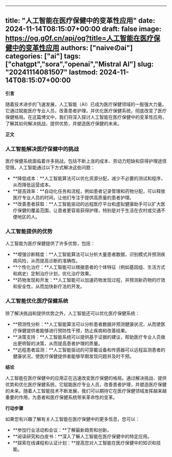 
---
title: "人工智能在医疗保健中的变革性应用"
date: 2024-11-14T08:15:07+00:00
draft: false
image: https://og.g0f.cn/api/og?title=人工智能在医疗保健中的变革性应用
authors: ["naiveのai"]
categories: ["ai"]
tags: ["chatgpt","sora","openai","Mistral AI"]
slug: "20241114081507"
lastmod: 2024-11-14T08:15:07+00:00
---
**引言**

随着技术进步的飞速发展，人工智能（AI）已成为医疗保健领域的一股强大力量。它通过赋能医疗专业人员，改善患者护理，并优化医疗保健系统，彻底改变了医疗保健格局。在这篇博文中，我们将深入探讨人工智能在医疗保健中的变革性应用，了解其如何解决挑战，提供优势，并塑造医疗保健的未来。

**正文**

### 人工智能解决医疗保健中的挑战

医疗保健系统面临着许多挑战，包括不断上涨的成本、劳动力短缺和获得护理途径受限。人工智能通过以下方式解决这些问题：

- **降低成本：**人工智能算法可以优化资源分配，减少不必要的测试和程序，从而降低运营成本。
- **提高效率：**自动化任务和流程，例如患者记录管理和药物分配，可以释放医疗专业人员的时间，让他们专注于提供高质量的患者护理。
- **改善患者获取：**人工智能驱动的远程医疗平台和虚拟健康助手可以扩大医疗保健的覆盖范围，让患者更容易获得护理，特别是对于生活在农村或交通不便地区的人。

### 人工智能提供的优势

人工智能为医疗保健提供了许多优势，包括：

- **增强诊断精度：**人工智能算法可以分析大量患者数据，识别模式并预测疾病风险，从而提高诊断的准确性。
- **个性化治疗：**人工智能可以根据患者的个体特征（例如基因组、生活方式和病史）定制治疗计划，优化治疗效果。
- **药物发现和开发：**人工智能可以加速药物发现过程，并预测新药物的疗效和安全性，从而加快新疗法的开发。

### 人工智能优化医疗保健系统

除了解决挑战和提供优势之外，人工智能还可以优化医疗保健系统：

- **预测性分析：**人工智能算法可以分析患者数据并预测健康状况，从而使医疗保健提供者能够进行预防性干预，防止疾病和改善结果。
- **决策支持：**人工智能系统可以提供基于证据的建议，帮助医疗专业人员做出更明智的决策，从而提高患者护理的质量。
- **远程患者监测：**人工智能驱动的可穿戴设备和传感器可以远程监测患者的健康状况，使医疗保健提供者能够早期发现问题并及时干预。

**结论**

人工智能在医疗保健中的应用正在迅速改变医疗保健的格局。通过解决挑战、提供优势和优化医疗保健系统，它赋能医疗专业人员，改善患者护理，并塑造医疗保健的未来。随着人工智能技术不断发展，我们可以期待它在医疗保健领域发挥越来越重要的作用，为患者和医疗保健系统带来革命性的变革。

**行动步骤**

如果您有兴趣了解有关人工智能在医疗保健中的更多信息，您可以：

- **参加行业活动和会议：**了解最新趋势和创新。
- **阅读研究和白皮书：**深入了解人工智能在医疗保健中的特定应用。
- **探索在线课程和认证计划：**提高您对人工智能在医疗保健中的知识和技能。